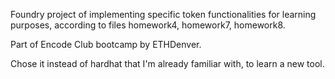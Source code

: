 Foundry project of implementing specific token functionalities for learning purposes, according to files homework4, homework7, homework8.

Part of Encode Club bootcamp by ETHDenver.

Chose it instead of hardhat that I'm already familiar with, to learn a new tool.
